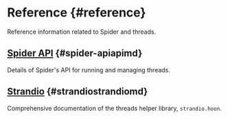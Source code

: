 # Reference {#reference}

Reference information related to Spider and threads.

## [Spider API](api.md) {#spider-apiapimd}

Details of Spider's API for running and managing threads.

## [Strandio](strandio.md) {#strandiostrandiomd}

Comprehensive documentation of the threads helper library, `strandio.hoon`.
